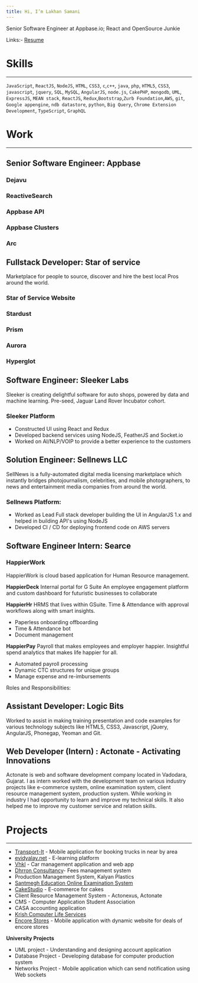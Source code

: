 ```yaml
---
title: Hi, I’m Lakhan Samani
---
```


Senior Software Engineer at Appbase.io; React and OpenSource Junkie

Links:- [Resume](https://docs.google.com/document/d/1GEtyMOdMvBKamyaP7DYScTY3itufBaQQ2gJMKSu0XZ4/edit?usp=sharing)

# Skills

---

`JavaScript`, `ReactJS`, `NodeJS`, `HTML`, `CSS3`,
`c`,`c++`, `java`, `php`, `HTML5`, `CSS3`, `javascript`, `jquery`, `SQL`, `MySQL`, `AngularJS`, `node.js`, `CakePHP`, `mongodb`, `UML`, `ExpressJS`, `MEAN stack`, `ReactJS`, `Redux`,`Bootstrap`,`Zurb Foundation`,`AWS`, `git`, `Google appengine`, `ndb datastore`, `python`, `Big Query`, `Chrome Extension Development`, `TypeScript`, `GraphQL`

# Work

---

## Senior Software Engineer: Appbase

### Dejavu

### ReactiveSearch

### Appbase API

### Appbase Clusters

### Arc

## Fullstack Developer: Star of service

Marketplace for people to source, discover and hire the best local Pros around the world.

### Star of Service Website

### Stardust

### Prism

### Aurora

### Hyperglot

## Software Engineer: Sleeker Labs

Sleeker is creating delightful software for auto shops, powered by data and machine learning. Pre-seed, Jaguar Land Rover Incubator cohort.

### Sleeker Platform

- Constructed UI using React and Redux
- Developed backend services using NodeJS, FeatherJS and Socket.io
- Worked on AI/NLP/VOIP to provide a better experience to the customers

## Solution Engineer: Sellnews LLC

SellNews is a fully-automated digital media licensing marketplace which instantly bridges photojournalism, celebrities, and mobile photographers, to news and entertainment media companies from around the world.

### Sellnews Platform:

- Worked as Lead Full stack developer building the UI in AngularJS 1.x and helped in building API's using NodeJS
- Developed CI / CD for deploying frontend code on AWS servers

## Software Engineer Intern: Searce

### HappierWork

HappierWork is cloud based application for Human Resource management.

**HappierDeck** Internal portal for G Suite
An employee engagement platform and custom dashboard for futuristic businesses to collaborate

**HappierHr**
HRMS that lives within GSuite. Time & Attendance with approval workflows along with smart insights.

- Paperless onboarding offboarding
- Time & Attendance bot
- Document management

**HappierPay**
Payroll that makes employees and employer happier. Insightful spend analytics that makes life happier for all.

- Automated payroll processing
- Dynamic CTC structures for unique groups
- Manage expense and re-imbursements

Roles and Responsibilities:

## Assistant Developer: Logic Bits

Worked to assist in making training presentation and code examples for various technology subjects like HTML5, CSS3, Javascript, jQuery, AngularJS, Phonegap, Yeoman and Git.

## Web Developer (Intern) : Actonate - Activating Innovations

Actonate is web and software development company located in Vadodara, Gujarat. I as intern worked with the development team on various industry projects like e-commerce system, online examination system, client resource management system, production system. While working in industry I had opportunity to learn and improve my technical skills. It also helped me to improve my customer service and relation skills.

# Projects

---

- [Transport-It](http://transportit.herokuapp.com) - Mobile application for booking trucks in near by area
- [evidyalay.net](https://github.com/E-Vidyalay) - E-learning platform
- [Vhkl](http://www.vehkl.com/) - Car management application and web app
- [Dhrron Consultancy](http://www.dhrronconsultancy.com/)- Fees management system
- Production Management System, Kalyan Plastics
- [Santmegh Education Online Examination System](http://santmegheducation.com/test/)
- [CakeStudio](http://cakestudio.in) - E-commerce for cakes
- Client Resource Management System - Actonexus, Actonate
- CMS - Computer Application Student Association
- CASA accounting application
- [Krish Computer Life Services](http://krishcomputer.com/)
- [Encore Stores](http://encorestores.com/) - Mobile application with dynamic website for deals of encore stores

**University Projects**

- UML project - Understanding and designing account application
- Database Project - Developing database for computer production system
- Networks Project - Mobile application which can send notification using Web sockets
